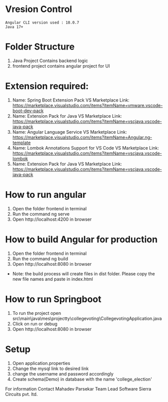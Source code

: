 # Vresion Control
    Angular CLI version used : 10.0.7
    Java 17+
    
# Folder Structure
1. Java Project Contains backend logic 
2. frontend project contains angular project for UI


# Extension required:
1. Name: Spring Boot Extension Pack
    VS Marketplace Link: https://marketplace.visualstudio.com/items?itemName=vmware.vscode-boot-dev-pack
2. Name: Extension Pack for Java
    VS Marketplace Link: https://marketplace.visualstudio.com/items?itemName=vscjava.vscode-java-pack
3. Name: Angular Language Service
    VS Marketplace Link: https://marketplace.visualstudio.com/items?itemName=Angular.ng-template
4. Name: Lombok Annotations Support for VS Code
    VS Marketplace Link: https://marketplace.visualstudio.com/items?itemName=vscjava.vscode-lombok
5. Name: Extension Pack for Java
    VS Marketplace Link: https://marketplace.visualstudio.com/items?itemName=vscjava.vscode-java-pack

# How to run angular
1. Open the folder frontend in terminal
2. Run the command ng serve
3. Open http://localhost:4200 in browser

# How to build Angular for production
1. Open the folder frontend in terminal
2. Run the command ng build
3. Open http://localhost:8080 in browser

* Note: the build process will create files in dist folder. Please copy the new file names and paste in index.html 

# How to run  Springboot
1. To run the project open src\main\java\mes\projectty\collegevoting\CollegevotingApplication.java 
2. Click on run or debug
3. Open http://localhost:8080 in browser

# Setup
1. Open application.properties
2. Change the mysql link to desired  link
3. change the username and password accordingly
4. Create schema(Demo) in database with the name 'college_election'

For information Contact 
Mahadev Parsekar
Team Lead Software 
Sierra Circuits pvt. ltd.
